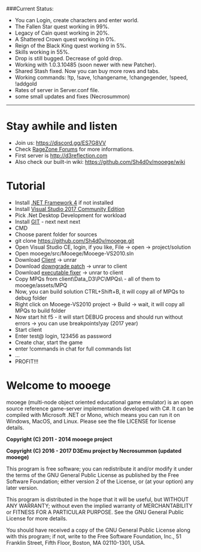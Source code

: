###Current Status:
* You can Login, create characters and enter world.
* The Fallen Star quest working in 99%.
* Legacy of Cain quest working in 20%.
* A Shattered Crown quest working in 0%.
* Reign of the Black King quest working in 5%.
* Skills working in 55%.
* Drop is still bugged. Decrease of gold drop.
* Working with 1.0.3.10485 (soon newer with new Patcher).
* Shared Stash fixed. Now you can buy more rows and tabs.
* Working commands: !tp, !save, !changename, !changegender, !speed, !addgold
* Rates of server in Server.conf file.
* some small updates and fixes (Necrosummon)

***

# Stay awhile and listen

* Join us: https://discord.gg/ES7G8VV
* Check [RageZone Forums](http://ragezone.com/) for more informations.
* First server is http://d3reflection.com
* Also check our built-in wiki: https://github.com/Sh4d0v/mooege/wiki

# Tutorial
* Install [.NET Framework 4](https://www.microsoft.com/en-in/download/details.aspx?id=17718) if not installed
* Install [Visual Studio 2017 Community Edition](https://www.visualstudio.com/en/downloads)
* Pick .Net Desktop Development for workload
* Install [GIT](https://git-scm.com/downloads) - next next next
* CMD
* Choose parent folder for sources
* git clone https://github.com/Sh4d0v/mooege.git
* Open Visual Studio CE, login, if you like, File -> open -> project/solution
* Open mooege/src/Mooege/Mooege-VS2010.sln
* Download [Client](https://yadi.sk/d/g_aoGkXE3PACvC) -> unrar
* Download [downgrade patch](https://yadi.sk/d/dfPqlIiM3PAD3z) -> unrar to client
* Download [executable fixer](https://yadi.sk/d/0bMUbmXy3PAD8f) -> unrar to client
* Copy MPQs from client\Data_D3\PC\MPQs\ - all of them to mooege/assets/MPQ
* Now, you can build solution CTRL+Shift+B, it will copy all of MPQs to debug folder
* Right click on Mooege-VS2010 project -> Build -> wait, it will copy all MPQs to build folder
* Now start hit f5 - it will start DEBUG process and should run without errors -> you can use breakpoints!yay (2017 year)
* Start client
* Enter test@ login, 123456 as password
* Create char, start the game
* enter !commands in chat for full commands list
* ...
* PROFIT!!!

# Welcome to mooege

mooege (multi-node object oriented educational game emulator) is an open source reference game-server implementation
developed with C#. It can be compiled with Microsoft .NET or Mono, which means you can run it on Windows, MacOS, 
and Linux. Please see the file LICENSE for license details.

**Copyright (C) 2011 - 2014 mooege project**

**Copyright (C) 2016 - 2017 D3Emu project by Necrosummon (updated mooege)**

This program is free software; you can redistribute it and/or
modify it under the terms of the GNU General Public License
as published by the Free Software Foundation; either version 2
of the License, or (at your option) any later version.

This program is distributed in the hope that it will be useful,
but WITHOUT ANY WARRANTY; without even the implied warranty of
MERCHANTABILITY or FITNESS FOR A PARTICULAR PURPOSE.  See the
GNU General Public License for more details.

You should have received a copy of the GNU General Public License
along with this program; if not, write to the Free Software
Foundation, Inc., 51 Franklin Street, Fifth Floor, Boston, MA  02110-1301, USA.
